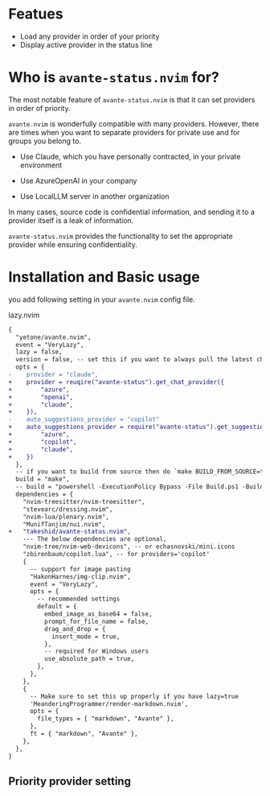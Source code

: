 
# Featues
- Load any provider in order of your priority
- Display active provider in the status line

# Who is `avante-status.nvim` for?
The most notable feature of `avante-status.nvim` is that it can set providers in order of priority.

`avante.nvim` is wonderfully compatible with many providers. However, there are times when you want to separate providers for private use and for groups you belong to.

- Use Claude, which you have personally contracted, in your private environment

- Use AzureOpenAI in your company

- Use LocalLLM server in another organization

In many cases, source code is confidential information, and sending it to a provider itself is a leak of information.

`avante-status.nvim` provides the functionality to set the appropriate provider while ensuring confidentiality.


# Installation and Basic usage
you add following setting in your `avante.nvim` config file.

lazy.nvim
```diff
{
  "yetone/avante.nvim",
  event = "VeryLazy",
  lazy = false,
  version = false, -- set this if you want to always pull the latest change
  opts = {
-    provider = "claude",
+    provider = reuqire("avante-status").get_chat_provider({
+        "azure",
+        "openai",
+        "claude",
+    }),
-    auto_suggestions_provider = "copilot"
+    auto_suggestions_provider = require("avante-status").get_suggestion_provider({
+        "azure",
+        "copilot",
+        "claude",
+    })
  },
  -- if you want to build from source then do `make BUILD_FROM_SOURCE=true`
  build = "make",
  -- build = "powershell -ExecutionPolicy Bypass -File Build.ps1 -BuildFromSource false" -- for windows
  dependencies = {
    "nvim-treesitter/nvim-treesitter",
    "stevearc/dressing.nvim",
    "nvim-lua/plenary.nvim",
    "MunifTanjim/nui.nvim",
+   "takeshid/avante-status.nvim",
    --- The below dependencies are optional,
    "nvim-tree/nvim-web-devicons", -- or echasnovski/mini.icons
    "zbirenbaum/copilot.lua", -- for providers='copilot'
    {
      -- support for image pasting
      "HakonHarnes/img-clip.nvim",
      event = "VeryLazy",
      opts = {
        -- recommended settings
        default = {
          embed_image_as_base64 = false,
          prompt_for_file_name = false,
          drag_and_drop = {
            insert_mode = true,
          },
          -- required for Windows users
          use_absolute_path = true,
        },
      },
    },
    {
      -- Make sure to set this up properly if you have lazy=true
      'MeanderingProgrammer/render-markdown.nvim',
      opts = {
        file_types = { "markdown", "Avante" },
      },
      ft = { "markdown", "Avante" },
    },
  },
}
```

## Priority provider setting

